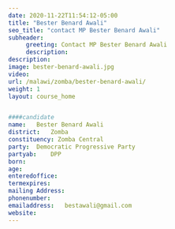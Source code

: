 ```yaml
---
date: 2020-11-22T11:54:12-05:00
title: "Bester Benard Awali"
seo_title: "contact MP Bester Benard Awali"
subheader:
     greeting: Contact MP Bester Benard Awali
     description: 
description: 
image: bester-benard-awali.jpg
video: 
url: /malawi/zomba/bester-benard-awali/
weight: 1
layout: course_home


####candidate
name:	Bester Benard Awali
district:	Zomba
constituency: Zomba Central
party:	Democratic Progressive Party
partyab:	DPP
born:
age: 
enteredoffice:	
termexpires:	
mailing Address:
phonenumber:	
emailaddress:	bestawali@gmail.com
website:	
---
```


